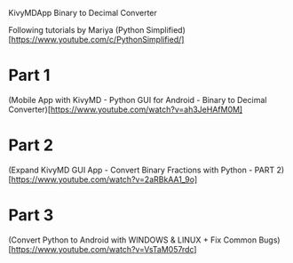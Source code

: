 KivyMDApp Binary to Decimal Converter

Following tutorials by Mariya (Python Simplified)[https://www.youtube.com/c/PythonSimplified/]

# Part 1

(Mobile App with KivyMD - Python GUI for Android - Binary to Decimal Converter)[https://www.youtube.com/watch?v=ah3JeHAfM0M]

# Part 2

(Expand KivyMD GUI App - Convert Binary Fractions with Python - PART 2)[https://www.youtube.com/watch?v=2aRBkAA1_9o]

# Part 3

(Convert Python to Android with WINDOWS & LINUX + Fix Common Bugs)[https://www.youtube.com/watch?v=VsTaM057rdc]
